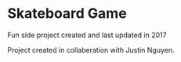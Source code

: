 # Skateboard Game

Fun side project created and last updated in 2017

Project created in collaberation with Justin Nguyen.
